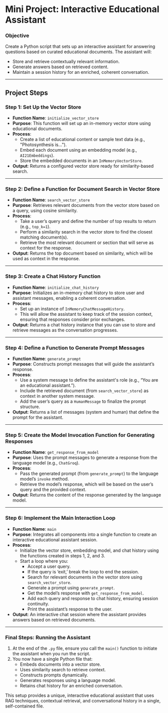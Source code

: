 # Mini Project: **Interactive Educational Assistant**

### Objective
Create a Python script that sets up an interactive assistant for answering questions based on curated educational documents. The assistant will:
- Store and retrieve contextually relevant information.
- Generate answers based on retrieved content.
- Maintain a session history for an enriched, coherent conversation.

---

## Project Steps

### Step 1: Set Up the Vector Store

- **Function Name**: `initialize_vector_store`
- **Purpose**: This function will set up an in-memory vector store using educational documents.
- **Process**:
  - Create a list of educational content or sample text data (e.g., "Photosynthesis is...").
  - Embed each document using an embedding model (e.g., `AI21Embeddings`).
  - Store the embedded documents in an `InMemoryVectorStore`.
- **Output**: Returns a configured vector store ready for similarity-based search.

---

### Step 2: Define a Function for Document Search in Vector Store

- **Function Name**: `search_vector_store`
- **Purpose**: Retrieves relevant documents from the vector store based on a query, using cosine similarity.
- **Process**:
  - Take a user’s query and define the number of top results to return (e.g., `top_k=1`).
  - Perform a similarity search in the vector store to find the closest matching document(s).
  - Retrieve the most relevant document or section that will serve as context for the response.
- **Output**: Returns the top document based on similarity, which will be used as context in the response.

---

### Step 3: Create a Chat History Function

- **Function Name**: `initialize_chat_history`
- **Purpose**: Initializes an in-memory chat history to store user and assistant messages, enabling a coherent conversation.
- **Process**:
  - Set up an instance of `InMemoryChatMessageHistory`.
  - This will allow the assistant to keep track of the session context, ensuring that responses consider prior exchanges.
- **Output**: Returns a chat history instance that you can use to store and retrieve messages as the conversation progresses.

---

### Step 4: Define a Function to Generate Prompt Messages

- **Function Name**: `generate_prompt`
- **Purpose**: Constructs prompt messages that will guide the assistant’s response.
- **Process**:
  - Use a system message to define the assistant's role (e.g., “You are an educational assistant.”).
  - Include the retrieved document (from `search_vector_store`) as context in another system message.
  - Add the user’s query as a `HumanMessage` to finalize the prompt structure.
- **Output**: Returns a list of messages (system and human) that define the prompt for the assistant.

---

### Step 5: Create the Model Invocation Function for Generating Responses

- **Function Name**: `get_response_from_model`
- **Purpose**: Uses the prompt messages to generate a response from the language model (e.g., `ChatGroq`).
- **Process**:
  - Pass the generated prompt (from `generate_prompt`) to the language model’s `invoke` method.
  - Retrieve the model’s response, which will be based on the user’s query and the provided context.
- **Output**: Returns the content of the response generated by the language model.

---

### Step 6: Implement the Main Interaction Loop

- **Function Name**: `main`
- **Purpose**: Integrates all components into a single function to create an interactive educational assistant session.
- **Process**:
  - Initialize the vector store, embedding model, and chat history using the functions created in steps 1, 2, and 3.
  - Start a loop where you:
    - Accept a user query.
    - If the query is ‘exit,’ break the loop to end the session.
    - Search for relevant documents in the vector store using `search_vector_store`.
    - Generate a prompt using `generate_prompt`.
    - Get the model’s response with `get_response_from_model`.
    - Add each query and response to chat history, ensuring session continuity.
    - Print the assistant’s response to the user.
- **Output**: An interactive chat session where the assistant provides answers based on retrieved documents.

---

### Final Steps: Running the Assistant

1. At the end of the `.py` file, ensure you call the `main()` function to initiate the assistant when you run the script.
2. You now have a single Python file that:
   - Embeds documents into a vector store.
   - Uses similarity search to retrieve context.
   - Constructs prompts dynamically.
   - Generates responses using a language model.
   - Retains chat history for an enriched conversation.

This setup provides a unique, interactive educational assistant that uses RAG techniques, contextual retrieval, and conversational history in a single, self-contained file.

